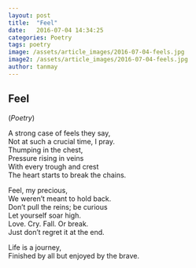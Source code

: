 ```yaml
---
layout: post
title:  "Feel"
date:   2016-07-04 14:34:25
categories: Poetry
tags: poetry
image: /assets/article_images/2016-07-04-feels.jpg
image2: /assets/article_images/2016-07-04-feels.jpg
author: tanmay
---
```

<h2>Feel</h2>
(<i>Poetry</i>)
<p>A strong case of feels they say,<br>
Not at such a crucial time, I pray.<br>
Thumping in the chest,<br>
Pressure rising in veins<br>
With every trough and crest<br>
The heart starts to break the chains.</p>

<p>Feel, my precious,<br>
We weren’t meant to hold back.<br>
Don’t pull the reins; be curious<br>
Let yourself soar high.<br>
Love. Cry. Fall. Or break.<br>
Just don’t regret it at the end.</p>

<p>Life is a journey,<br>
Finished by all but enjoyed by the brave.</p>